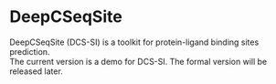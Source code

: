 # DeepCSeqSite
DeepCSeqSite (DCS-SI) is a toolkit for protein-ligand binding sites prediction.<br>
The current version is a demo for DCS-SI. The formal version will be released later.

